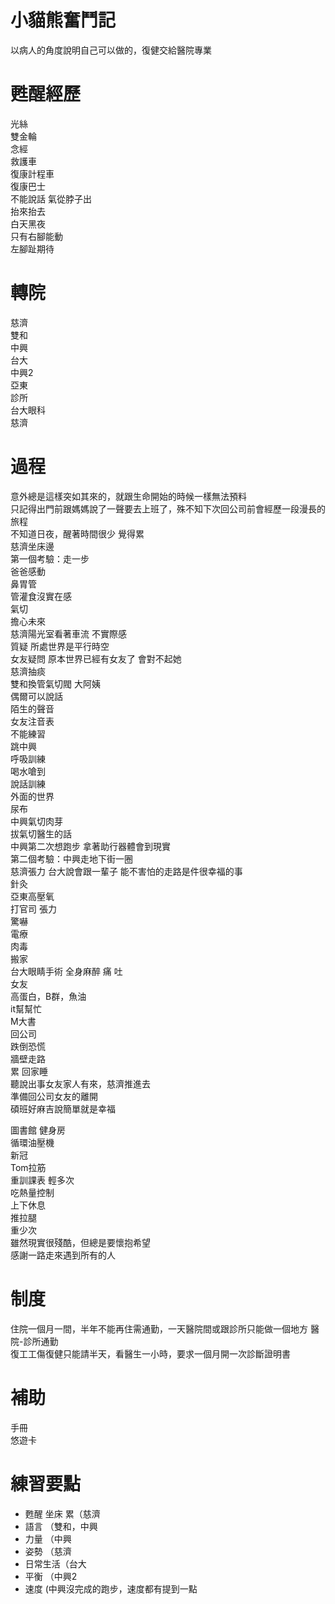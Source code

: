 # 小貓熊奮鬥記

以病人的角度說明自己可以做的，復健交給醫院專業  

# 甦醒經歷  
光絲   
雙金輪  
念經  
救護車  
復康計程車  
復康巴士  
不能說話 
氣從脖子出  
抬來抬去  
白天黑夜  
只有右腳能動  
左腳趾期待  

# 轉院
慈濟  
雙和  
中興   
台大  
中興2  
亞東  
診所  
台大眼科  
慈濟  

# 過程  
意外總是這樣突如其來的，就跟生命開始的時候一樣無法預料  
只記得出門前跟媽媽說了一聲要去上班了，殊不知下次回公司前會經歷一段漫長的旅程  
不知道日夜，醒著時間很少 覺得累  
慈濟坐床邊  
第一個考驗：走一步    
爸爸感動  
鼻胃管  
管灌食沒實在感  
氣切  
擔心未來  
慈濟陽光室看著車流 不實際感  
質疑 所處世界是平行時空  
女友疑問 原本世界已經有女友了 會對不起她  
慈濟抽痰  
雙和換管氣切閥 大阿姨       
偶爾可以說話  
陌生的聲音  
女友注音表  
不能練習  
跳中興  
呼吸訓練  
喝水嗆到  
說話訓練  
外面的世界  
尿布  
中興氣切肉芽  
拔氣切醫生的話  
中興第二次想跑步 拿著助行器體會到現實  
第二個考驗：中興走地下街一圈  
慈濟張力 台大說會跟一輩子
能不害怕的走路是件很幸福的事  
針灸  
亞東高壓氧  
打官司
張力  
驚嚇  
電療  
肉毒   
搬家  
台大眼睛手術 全身麻醉 痛 吐  
女友  
高蛋白，B群，魚油  
it幫幫忙  
M大書  
回公司  
跌倒恐慌  
牆壁走路  
累 回家睡  
聽說出事女友家人有來，慈濟推進去  
準備回公司女友的離開  
碩班好麻吉說簡單就是幸福  

圖書館 健身房  
循環油壓機  
新冠  
Tom拉筋  
重訓課表 輕多次  
吃熱量控制  
上下休息  
推拉腿  
重少次  
雖然現實很殘酷，但總是要懷抱希望  
感謝一路走來遇到所有的人  


# 制度  
住院一個月一間，半年不能再住需通勤，一天醫院間或跟診所只能做一個地方
醫院-診所通勤  
復工工傷復健只能請半天，看醫生一小時，要求一個月開一次診斷證明書    

# 補助  
手冊  
悠遊卡   

# 練習要點  
* 甦醒 坐床 累（慈濟  
* 語言  （雙和，中興  
* 力量  （中興   
* 姿勢  （慈濟  
* 日常生活（台大  
* 平衡 （中興2  
* 速度 (中興沒完成的跑步，速度都有提到一點  
